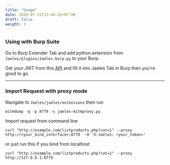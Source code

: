 ```yaml
---
title: "Usage"
date: 2019-07-31T13:44:32+07:00
draft: false
weight: 3
---
```



### Using with Burp Suite

Go to Burp Extender Tab and add python extension from `Jaeles/plugins/Jaeles-burp.py` to your Burp.

Get your JWT from this [API](https://documenter.getpostman.com/view/7482578/SVSLrUeJ?version=latest#1c59bfca-f678-49d9-a30b-8b0b80b0a289) and fill it into Jaeles Tab in Burp then you're good to go.

***

### Import Request with proxy mode

Navigate to `Jaeles/jaeles/extensions` then run

```
mitmdump -q -p 8779 -s jaeles-mitmproxy.py
```

Import request from command line

```
curl "http://example.com/listproducts.php?cat=1" --proxy http://<your_bind_interface>:8779  -H 'X-Jaeles: <your_token>'
```

or just run this if you bind from localhost

```
curl "http://example.com/listproducts.php?cat=1" --proxy http://127.0.0.1:8779
```
